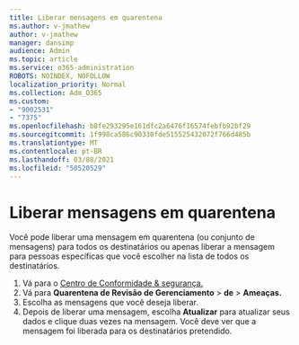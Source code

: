 ```yaml
---
title: Liberar mensagens em quarentena
ms.author: v-jmathew
author: v-jmathew
manager: dansimp
audience: Admin
ms.topic: article
ms.service: o365-administration
ROBOTS: NOINDEX, NOFOLLOW
localization_priority: Normal
ms.collection: Adm_O365
ms.custom:
- "9002531"
- "7375"
ms.openlocfilehash: b8fe293295e161dfc2a6476f16574febfb92bf29
ms.sourcegitcommit: 1f998ca586c90330fde515525432072f766d485b
ms.translationtype: MT
ms.contentlocale: pt-BR
ms.lasthandoff: 03/08/2021
ms.locfileid: "50520529"
---
```

# <a name="release-quarantined-messages"></a>Liberar mensagens em quarentena

Você pode liberar uma mensagem em quarentena (ou conjunto de mensagens) para todos os destinatários ou apenas liberar a mensagem para pessoas específicas que você escolher na lista de todos os destinatários.

1. Vá para o [Centro de Conformidade & segurança.](https://go.microsoft.com/fwlink/p/?linkid=2077143)
2. Vá para **Quarentena de Revisão de Gerenciamento**  >  **de**  >  **Ameaças.**
3. Escolha as mensagens que você deseja liberar.
4. Depois de liberar uma mensagem, escolha **Atualizar** para atualizar seus dados e clique duas vezes na mensagem. Você deve ver que a mensagem foi liberada para os destinatários pretendido.
